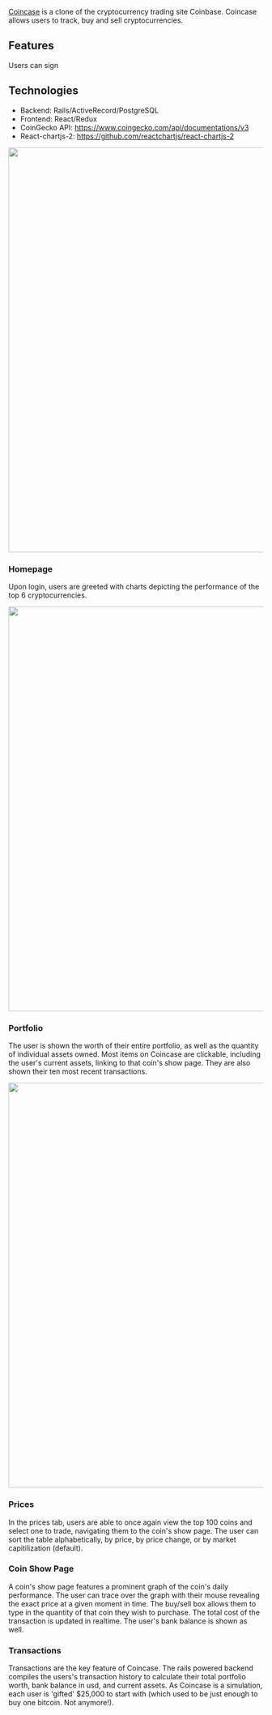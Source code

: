 <a href='https://coincase-juliantipler.herokuapp.com/#/'>Coincase</a> is a clone of the cryptocurrency trading site Coinbase. Coincase allows users to track, buy and sell cryptocurrencies.

## Features

Users can sign

## Technologies

* Backend: Rails/ActiveRecord/PostgreSQL
* Frontend: React/Redux
* CoinGecko API: https://www.coingecko.com/api/documentations/v3
* React-chartjs-2: https://github.com/reactchartjs/react-chartjs-2

<img src="https://media.giphy.com/media/rfEGD0tuYwjCmFqZLX/giphy.gif" width="800">

### Homepage
Upon login, users are greeted with charts depicting the performance of the top 6 cryptocurrencies.

<img src="https://media.giphy.com/media/BReM60ipFoDf6U3Gan/giphy.gif" width="800">

### Portfolio
The user is shown the worth of their entire portfolio, as well as the quantity of individual assets owned. Most items on Coincase are clickable, including the user's current assets, linking to that coin's show page. They are also shown their ten most recent transactions.

<img src="https://media.giphy.com/media/ZTEBkK2l5meRrrUnEf/giphy.gif" width="800">

### Prices
In the prices tab, users are able to once again view the top 100 coins and select one to trade, navigating them to the coin's show page. The user can sort the table alphabetically, by price, by price change, or by market capitilization (default).

### Coin Show Page
A coin's show page features a prominent graph of the coin's daily performance. The user can trace over the graph with their mouse revealing the exact price at a given moment in time. The buy/sell box allows them to type in the quantity of that coin they wish to purchase. The total cost of the transaction is updated in realtime. The user's bank balance is shown as well.

### Transactions
Transactions are the key feature of Coincase. The rails powered backend compiles the users's transaction history to calculate their total portfolio worth, bank balance in usd, and current assets. As Coincase is a simulation, each user is 'gifted' $25,000 to start with (which used to be just enough to buy one bitcoin. Not anymore!).

